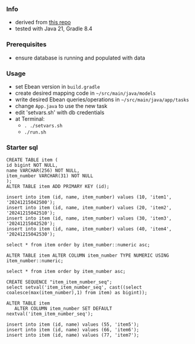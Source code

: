 
### Info

* derived from [this repo](https://github.com/TuxGamer/ebean-example)
* tested with Java 21, Gradle 8.4

### Prerequisites

* ensure database is running and populated with data

### Usage

* set Ebean version in `build.gradle`
* create desired mapping code in `~/src/main/java/models` 
* write desired Ebean queries/operations in `~/src/main/java/app/tasks`
* change `App.java` to use the new task
* edit 'setvars.sh' with db credentials
* at Terminal:
    * `. ./setvars.sh`
    * `./run.sh`

### Starter sql

```
CREATE TABLE item ( 
id bigint NOT NULL,
name VARCHAR(256) NOT NULL,
item_number VARCHAR(31) NOT NULL
);
ALTER TABLE item ADD PRIMARY KEY (id);

insert into item (id, name, item_number) values (10, 'item1', '20241215042500');
insert into item (id, name, item_number) values (20, 'item2', '20241215042510');
insert into item (id, name, item_number) values (30, 'item3', '20241215042520');
insert into item (id, name, item_number) values (40, 'item4', '20241215042530');

select * from item order by item_number::numeric asc;

ALTER TABLE item ALTER COLUMN item_number TYPE NUMERIC USING item_number::numeric;

select * from item order by item_number asc;

CREATE SEQUENCE "item_item_number_seq";
select setval('item_item_number_seq', cast((select coalesce(max(item_number),1) from item) as bigint));

ALTER TABLE item
   ALTER COLUMN item_number SET DEFAULT nextval('item_item_number_seq');
   
insert into item (id, name) values (55, 'item5');
insert into item (id, name) values (66, 'item6');
insert into item (id, name) values (77, 'item7');
```
